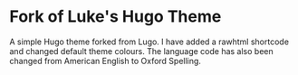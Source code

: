 # Fork of Luke's Hugo Theme

A simple Hugo theme forked from Lugo. I have added a rawhtml shortcode and changed default theme colours. The language code has also been changed from American English to Oxford Spelling.